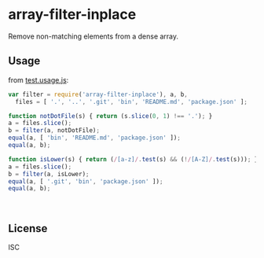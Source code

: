 ﻿
<!--#echo json="package.json" key="name" underline="=" -->
array-filter-inplace
====================
<!--/#echo -->

<!--#echo json="package.json" key="description" -->
Remove non-matching elements from a dense array.
<!--/#echo -->


Usage
-----

from [test.usage.js](test.usage.js):

<!--#include file="test.usage.js" start="  //#u" stop="  //#r"
  outdent="  " code="javascript" -->
<!--#verbatim lncnt="16" -->
```javascript
var filter = require('array-filter-inplace'), a, b,
  files = [ '.', '..', '.git', 'bin', 'README.md', 'package.json' ];

function notDotFile(s) { return (s.slice(0, 1) !== '.'); }
a = files.slice();
b = filter(a, notDotFile);
equal(a, [ 'bin', 'README.md', 'package.json' ]);
equal(a, b);

function isLower(s) { return (/[a-z]/.test(s) && (!/[A-Z]/.test(s))); }
a = files.slice();
b = filter(a, isLower);
equal(a, [ '.git', 'bin', 'package.json' ]);
equal(a, b);
```
<!--/include-->



<!--#toc stop="scan" -->



&nbsp;


License
-------
<!--#echo json="package.json" key=".license" -->
ISC
<!--/#echo -->
